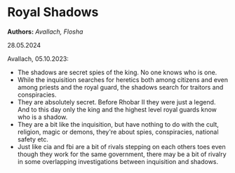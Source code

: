 # Royal Shadows

**Authors:** *Avallach, Flosha*

28.05.2024

Avallach, 05.10.2023:  
* The shadows are secret spies of the king. No one knows who is one. 
* While the inquisition searches for heretics both among citizens and even among priests and the royal guard, the shadows search for traitors and conspiracies.
* They are absolutely secret. Before Rhobar II they were just a legend. And to this day only the king and the highest level royal guards know who is a shadow.
* They are a bit like the inquisition, but have nothing to do with the cult, religion, magic or demons, they're about spies, conspiracies, national safety etc.
* Just like cia and fbi are a bit of rivals stepping on each others toes even though they work for the same government, there may be a bit of rivalry in some overlapping investigations between inquisition and shadows.

